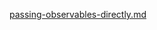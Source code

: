 [passing-observables-directly.md](https://raw.githubusercontent.com/rx-angular/rx-angular/main/libs/state/docs/snippets/passing-observables-directly.md ':include')
